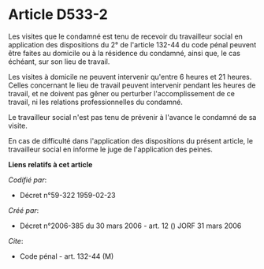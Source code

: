 # Article D533-2

Les visites que le condamné est tenu de recevoir du travailleur social en application des dispositions du 2° de l'article
132-44 du code pénal peuvent être faites au domicile ou à la résidence du condamné, ainsi que, le cas échéant, sur son lieu
de travail.

Les visites à domicile ne peuvent intervenir qu'entre 6 heures et 21 heures. Celles concernant le lieu de travail peuvent
intervenir pendant les heures de travail, et ne doivent pas gêner ou perturber l'accomplissement de ce travail, ni les
relations professionnelles du condamné.

Le travailleur social n'est pas tenu de prévenir à l'avance le condamné de sa visite.

En cas de difficulté dans l'application des dispositions du présent article, le travailleur social en informe le juge de
l'application des peines.

**Liens relatifs à cet article**

_Codifié par_:

  - Décret n°59-322 1959-02-23

_Créé par_:

  - Décret n°2006-385 du 30 mars 2006 - art. 12 () JORF 31 mars 2006

_Cite_:

  - Code pénal - art. 132-44 (M)
